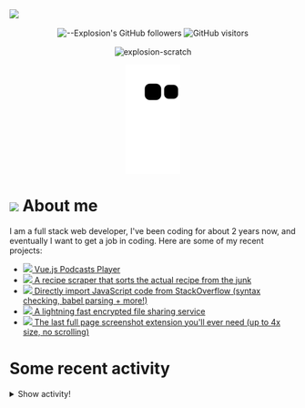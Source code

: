 <picture>
  <source media="(prefers-color-scheme: dark)" srcset="https://user-images.githubusercontent.com/61319150/169753065-1659a66c-faf9-4e8f-b065-b42205df4952.png">
  <img src="https://user-images.githubusercontent.com/61319150/169753029-4ebc7808-4c64-4203-a880-02b38084cca4.png">
</picture>

<div align=center>
  
![--Explosion's GitHub followers](https://img.shields.io/github/followers/Explosion-Scratch?color=00bbbb&style=for-the-badge&logo=github&logoColor=fff) 
![GitHub visitors](https://visitor-badge-reloaded.herokuapp.com/badge?page_id=explosion-scratch.visitor.badge.reloaded&color=00bbbb&style=for-the-badge&logo=github)

</div>

<p align=center><img align="center" src="https://github-readme-streak-stats.herokuapp.com/?user=explosion-scratch&" alt="explosion-scratch" /></p>
<p align=center><img align="center" src="https://raw.githubusercontent.com/Explosion-Scratch/Explosion-scratch/a407529eda6cf7c81265dae00a6eab19d1597632/github-contribution-grid-snake.svg" /></p>

<h1><img src="https://api.iconify.design/noto-v1:beaming-face-with-smiling-eyes.svg" width="25ch"> About me</h1>
  <p>I am a full stack web developer, I've been coding for about 2 years now, and eventually I want to get a job in coding. Here are some of my recent projects:</p>

  <ul>
     <li><a href="https://github.com/explosion-scratch/podcasts_player"><img src="https://api.iconify.design/noto-v1:musical-notes.svg"> Vue.js Podcasts Player</a></li>
     <li><a href="https://github.com/explosion-scratch/recipes/"><img src="https://api.iconify.design/noto-v1:face-savoring-food.svg"> A recipe scraper that sorts the actual recipe from the junk</a></li>
     <li><a href="https://github.com/explosion-scratch/stackoverflow_import/"><img src="https://api.iconify.design/noto-v1:man-technologist-medium-light-skin-tone.svg"> Directly import JavaScript code from StackOverflow (syntax checking, babel parsing + more!)</a></li>
     <li><a href="https://github.com/explosion-scratch/ondrop/"><img src="https://api.iconify.design/noto-v1:cloud-with-lightning.svg"> A lightning fast encrypted file sharing service</a></li>
     <li><a href="https://github.com/explosion-scratch/screenshot_extension/"><img src="https://api.iconify.design/noto-v1:computer-mouse.svg"> The last full page screenshot extension you'll ever need (up to 4x size, no scrolling)</a></li>
  </ul>
  
  # Some recent activity


<details><summary>Show activity!</summary>
<ul>
<li><p>18 hours, 36 minutes ago – <a href="https://github.com/Explosion-Scratch/tools/commit/327f6ac7713f6b8813fb4c18b7d80aa43d5229ec"><code>327f6ac</code></a>– Better mat (<a href="https://github.com/Explosion-Scratch/tools">Explosion-Scratch/tools</a>)</p></li>
<li><p>22 hours, 48 minutes ago – <a href="https://github.com/Explosion-Scratch/tools/commit/ef9ce7036880f68d7d0dfe3d2c8687ba9d7625d8"><code>ef9ce70</code></a>– Epic math solver (<a href="https://github.com/Explosion-Scratch/tools">Explosion-Scratch/tools</a>)</p></li>
<li><p>23 hours, 26 minutes ago – Commented in <a href="https://github.com/antfu/icones/issues/67#issuecomment-1140263252">antfu/icones</a><blockquote> In many cases 256px may be big and good enough but I imagine there might be cases where you 1 might need a specific size PNG 2 might ne </blockquote></p></li>
<li><p>1 day, 6 hours, 20 minutes ago – <a href="https://github.com/Explosion-Scratch/tools/commit/72c044e3e8da849e38fda6cbcfc47d0bbbc8eae3"><code>72c044e</code></a>– Fix error that broke the whole site hopefully (<a href="https://github.com/Explosion-Scratch/tools">Explosion-Scratch/tools</a>)</p></li>
<li><p>1 day, 6 hours, 34 minutes ago – <a href="https://github.com/Explosion-Scratch/tools/commit/e2c66b021c95eff1122dba623ae902bd0258da1b"><code>e2c66b0</code></a>– I guess I couldn't change that (<a href="https://github.com/Explosion-Scratch/tools">Explosion-Scratch/tools</a>)</p></li>
<li><p>1 day, 6 hours, 36 minutes ago – Commented in <a href="https://github.com/antfu/icones/issues/67#issuecomment-1140182262">antfu/icones</a><blockquote> bennetfabian I have added this in my fork of icones 69 </blockquote></p></li>
<li><p>1 day, 6 hours, 37 minutes ago – <a href="https://github.com/Explosion-Scratch/tools/commit/590d75b7d94bcf51c95fa34cfaad192ebb6641d0"><code>590d75b</code></a>– Epic changes (<a href="https://github.com/Explosion-Scratch/tools">Explosion-Scratch/tools</a>)</p></li>
<li><p>2 days, 3 hours, 11 minutes ago – opened a <a href="https://github.com/2xAA/favicon-waveform/pull/1">pull request</a> in <a href="https://github.com/2xAA/favicon-waveform">2xAA/favicon-waveform</a></p></li>
<li><p>2 days, 3 hours, 11 minutes ago – <a href="https://github.com/Explosion-Scratch/favicon-waveform/commit/be915ed4aca0a421a514c1d8b6e7455fe37db450"><code>be915ed</code></a>– Fix cors error (<a href="https://github.com/Explosion-Scratch/favicon-waveform">Explosion-Scratch/favicon-waveform</a>)</p></li>
<li><p>2 days, 6 hours, 9 minutes ago – Commented in <a href="https://github.com/yt-dlp/yt-dlp/issues/3780#issuecomment-1139325966">yt-dlp/yt-dlp</a><blockquote>Wait that fixed it Thanks </blockquote></p></li>
<li><p>2 days, 22 hours, 23 minutes ago – <a href="https://github.com/Explosion-Scratch/svelte-template/commit/23f88a7e2ba30ddd00f72b8667e99159bbc2917a"><code>23f88a7</code></a>– Update README.md (<a href="https://github.com/Explosion-Scratch/svelte-template">Explosion-Scratch/svelte-template</a>)</p></li>
<li><p>2 days, 22 hours, 32 minutes ago – <a href="https://github.com/Explosion-Scratch/svelte-template/commit/4262946a86b44706cd8a638612eb0c69e8048e66"><code>4262946</code></a>– Template (<a href="https://github.com/Explosion-Scratch/svelte-template">Explosion-Scratch/svelte-template</a>)</p></li>
<li><p>5 days, 19 hours, 29 minutes ago – <a href="https://github.com/Explosion-Scratch/cool_apis/commit/b42c1fd3ceb1b4d49465b9d85255ad5f3e394634"><code>b42c1fd</code></a>– PDF from URL (<a href="https://github.com/Explosion-Scratch/cool_apis">Explosion-Scratch/cool_apis</a>)</p></li>
<li><p>5 days, 19 hours, 52 minutes ago – Commented in <a href="https://github.com/Bijoujs/Bijou.js/pull/365#issuecomment-1134910670">Bijoujs/Bijou.js</a><blockquote>Thanks </blockquote></p></li>
<li><p>6 days, 6 hours, 38 minutes ago – <a href="https://github.com/Explosion-Scratch/Explosion-scratch/commit/9859e636fc093e77a27220f771298234539004ad"><code>9859e63</code></a>– Update start.md (<a href="https://github.com/Explosion-Scratch/Explosion-scratch">Explosion-Scratch/Explosion-scratch</a>)</p></li>
<li><p>6 days, 6 hours, 40 minutes ago – <a href="https://github.com/Explosion-Scratch/Explosion-scratch/commit/e48fb782c19c97a78d777d0862779b82a73ef317"><code>e48fb78</code></a>– Update README.md (<a href="https://github.com/Explosion-Scratch/Explosion-scratch">Explosion-Scratch/Explosion-scratch</a>)</p></li>
<li><p>6 days, 18 hours, 58 minutes ago – Commented in <a href="https://github.com/SuperTux/supertux/issues/2204#issuecomment-1133941656">SuperTux/supertux</a><blockquote>Thanks </blockquote></p></li>
<li><p>7 days, 5 hours, 28 minutes ago – opened a <a href="https://github.com/ScratchAddons/ScratchAddons/pull/4600">pull request</a> in <a href="https://github.com/ScratchAddons/ScratchAddons">ScratchAddons/ScratchAddons</a></p></li>
<li><p>7 days, 5 hours, 28 minutes ago – <a href="https://github.com/Explosion-Scratch/ScratchAddons/commit/07fc86a5704c8f4e7cf9d1648e85673013d98e3c"><code>07fc86a</code></a>– Beautify settings on the "View settings file" page (<a href="https://github.com/Explosion-Scratch/ScratchAddons">Explosion-Scratch/ScratchAddons</a>)</p></li>
<li><p>7 days, 6 hours, 22 minutes ago – <a href="https://github.com/Explosion-Scratch/cool_apis/commit/a12a177f5a089f2e31a27791ce95394b14eb0cf2"><code>a12a177</code></a>– Update README.md (<a href="https://github.com/Explosion-Scratch/cool_apis">Explosion-Scratch/cool_apis</a>)</p></li>
<li><p>7 days, 6 hours, 26 minutes ago – Commented in <a href="https://github.com/Explosion-Scratch/cool_apis/issues/2#issuecomment-1133826978">Explosion-Scratch/cool_apis</a><blockquote>No thanks I prefer to keep this whole thing totally free as that s the point of open source also this seems like a scam </blockquote></p></li>
<li><p>7 days, 21 hours, 58 minutes ago – Commented in <a href="https://github.com/Ademking/BetterViewer/issues/28#issuecomment-1133645647">Ademking/BetterViewer</a><blockquote> But userscript managers are extensions too so how do you install those Sorry I just had no idea that this exists You can also just paste user </blockquote></p></li>
</ul>
</details>
